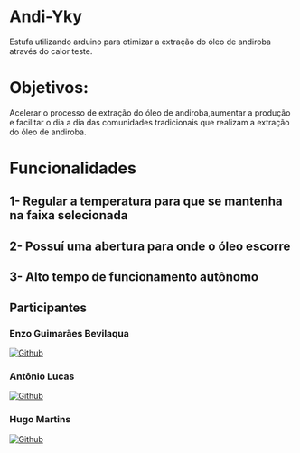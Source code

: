 # Andi-Yky
Estufa utilizando arduino para otimizar a extração do óleo de andiroba através do calor teste.

# Objetivos:
Acelerar o processo de extração do óleo de andiroba,aumentar a produção e facilitar o dia a dia das comunidades tradicionais que realizam a extração do óleo de andiroba.

# Funcionalidades
## 1- Regular a temperatura para que se mantenha na faixa selecionada
## 2- Possuí uma abertura para onde o óleo escorre
## 3- Alto tempo de funcionamento autônomo

## Participantes

### Enzo Guimarães Bevilaqua
[![Github](https://img.shields.io/badge/GitHub-100000?style=for-the-badge&logo=github&logoColor=white)](https://github.com/EnzoGuimaraesBevilaqua) 

### Antônio Lucas
[![Github](https://img.shields.io/badge/GitHub-100000?style=for-the-badge&logo=github&logoColor=white)](https://github.com/Tony38700)

### Hugo Martins
[![Github](https://img.shields.io/badge/GitHub-100000?style=for-the-badge&logo=github&logoColor=white)](https://github.com/Hugomartinsdev)
